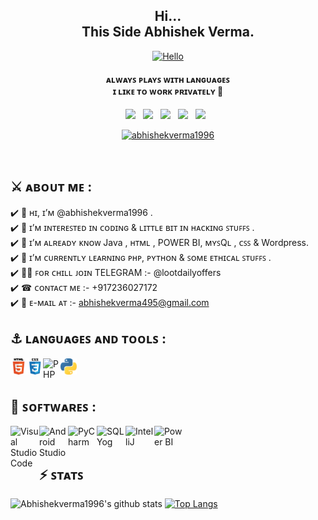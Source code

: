 <h2 align="center">Hi...<br>This Side Abhishek Verma.</h4>
<p align="center"><a href="https://t.me/lootdailyoffers"><img src="https://camo.githubusercontent.com/683e2187241c641430216c864ce93fc5a0e0dfb232c5a01d1c54b54d63aa8cb2/68747470733a2f2f63646e2e6472696262626c652e636f6d2f75736572732f313136323037372f73637265656e73686f74732f333834383931342f70726f6772616d6d65722e676966" alt="Hello" width="500" height="300"/></a></p>

<h4 align="center">ᴀʟᴡᴀʏꜱ ᴘʟᴀʏꜱ ᴡɪᴛʜ ʟᴀɴɢᴜᴀɢᴇꜱ <br> ɪ ʟɪᴋᴇ ᴛᴏ ᴡᴏʀᴋ ᴘʀɪᴠᴀᴛᴇʟʏ 🔏</h4>

<p align='center'> 
<a href="https://codepen.io/abhishekverma1996"><img height="35" src="https://img.shields.io/badge/codepen-green.svg?&style=for-the-badge&logo=codepen&logoColor=white"></a>&nbsp;&nbsp;
<a href="https://twitter.com/"><img height="35" src="https://img.shields.io/badge/twitter-%231DA1F2.svg?&style=for-the-badge&logo=twitter&logoColor=white"></a>&nbsp;&nbsp;
<a href="http://www.lootdailyoffers.in/"><img height="35" src="https://img.shields.io/badge/Website-%23354230.svg?&style=for-the-badge&logo=medium&logoColor=white"></a>&nbsp;&nbsp;
<a href="https://instagram.com/abhivermacs1996"><img height="35" src="https://img.shields.io/badge/instagram-%23E4405F.svg?&style=for-the-badge&logo=instagram&logoColor=white"></a>&nbsp;&nbsp;
<a href="https://www.hackerrank.com/abhishekverma495"><img height="35" src="https://img.shields.io/badge/hackerrank-%23ffffff.svg?&style=for-the-badge&logo=hackerrank&logoColor=green"></a>&nbsp;&nbsp;
</p>


<p align="center"> <a href="https://github.com/abhishekverma1996/"><img width="170px" height="24" src="https://komarev.com/ghpvc/?username=abhishekverma1996&label=PROFILE%20VISITORS&color=blueviolet&style=flat-square" alt="abhishekverma1996" /></a> </p><br>

## ⚔️ ᴀʙᴏᴜᴛ ᴍᴇ : <br>

✔️ 👋 ʜɪ, ɪ’ᴍ @abhishekverma1996 .<br>
✔️ 👀 ɪ’ᴍ ɪɴᴛᴇʀᴇꜱᴛᴇᴅ ɪɴ ᴄᴏᴅɪɴɢ & ʟɪᴛᴛʟᴇ ʙɪᴛ ɪɴ ʜᴀᴄᴋɪɴɢ ꜱᴛᴜꜰꜰꜱ .<br>
✔️ 🤠 ɪ’ᴍ ᴀʟʀᴇᴀᴅʏ ᴋɴᴏᴡ Java , ʜᴛᴍʟ , POWER BI, ᴍʏꜱQʟ , ᴄꜱꜱ & Wordpress. <br>
✔️ 📝 ɪ’ᴍ ᴄᴜʀʀᴇɴᴛʟʏ ʟᴇᴀʀɴɪɴɢ ᴘʜᴘ, ᴘʏᴛʜᴏɴ & ꜱᴏᴍᴇ ᴇᴛʜɪᴄᴀʟ ꜱᴛᴜꜰꜰꜱ .<br>
✔️ 🤹‍♂️ ꜰᴏʀ ᴄʜɪʟʟ ᴊᴏɪɴ TELEGRAM :- @lootdailyoffers<br>
✔️ ☎ ᴄᴏɴᴛᴀᴄᴛ ᴍᴇ :- +917236027172<br>
✔️ 📧 ᴇ-ᴍᴀɪʟ ᴀᴛ :- abhishekverma495@gmail.com <br>


## ⚓ ʟᴀɴɢᴜᴀɢᴇꜱ ᴀɴᴅ ᴛᴏᴏʟꜱ :

<a href="https://www.w3.org/html/" target="_blank"><img align="left" alt="HTML5" width="26px" src="https://raw.githubusercontent.com/github/explore/80688e429a7d4ef2fca1e82350fe8e3517d3494d/topics/html/html.png" /></a>

<a href="https://www.w3schools.com/css/" target="_blank"><img align="left" alt="CSS3" width="26px" src="https://raw.githubusercontent.com/github/explore/80688e429a7d4ef2fca1e82350fe8e3517d3494d/topics/css/css.png" /></a>

<a href="https://www.w3schools.com/php/" target="_blank"><img align="left" alt="PHP" width="28px" src="https://i.dlpng.com/static/png/5419450-php-image-png-98-images-in-collection-page-2-php-png-270_200_preview.png" /></a>

<a href="https://www.w3schools.com/python/" target="_blank"> <img align="left" alt="Python" width="26px" src="https://github.com/Aakarsh-B/trying-repos/blob/master/python-5.svg?raw=true"/> </a>

<br />
<br />

## 🧬 ꜱᴏꜰᴛᴡᴀʀᴇꜱ :

<img align="left" alt="Visual Studio Code" width="46px" src="https://seeklogo.com/images/V/visual-studio-code-logo-284BC24C39-seeklogo.com.png" />
<a href="https://developer.android.com/studio" target="_blank"> <img align="left" alt="Android Studio" width="46px" src="https://www.pngitem.com/pimgs/m/191-1918829_icon-android-studio-logo-hd-png-download.png"/> </a> 
<a href="https://www.jetbrains.com/pycharm/download/" target="_blank"> <img align="left" alt="PyCharm" width="46px" src="https://seeklogo.com/images/P/pycharm-logo-51B1427388-seeklogo.com.png"/> </a> 
<a href="https://webyog.com/product/sqlyog/" target="_blank"> <img align="left" alt="SQLYog" width="46px" src="https://spng.subpng.com/20190327/gif/kisspng-mysql-php-relational-database-management-system-co-course3d-5c9bb680ebaf42.6137144215537086729654.jpg"/> </a>
<a href="https://www.jetbrains.com/idea/download/" target="_blank"> <img align="left" alt="IntelliJ" width="46px" src="https://seeklogo.com/images/I/intellij-idea-logo-F0395EF783-seeklogo.com.png"/> </a>
<a href="https://powerbi.microsoft.com/en-us/downloads/" target="_blank"> <img align="left" alt="Power BI" width="46px" src="https://seeklogo.com/images/P/power-bi-microsoft-logo-E4FC8DE4A9-seeklogo.com.png?v=637908007690000000"/> </a>


<br />
<br />

## ⚡️ ꜱᴛᴀᴛꜱ 

![Abhishekverma1996's github stats](https://github-stats-alpha.vercel.app/api/?username=abhishekverma1996)
[![Top Langs](https://github-readme-stats.vercel.app/api/top-langs/?username=abhishekverma1996&hide=javascript,html,Roff,css,Cmake&layout=compact&theme=null)](https://github.com/abhishekverma1996/github-readme-stats)

<!---
Abhishekverma1996 is a ✨ special ✨ repository because its `README.md` (this file) appears on your GitHub profile.
You can click the Preview link to take a look at your changes.
--->

